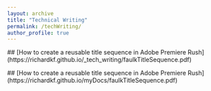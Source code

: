 ```yaml
---
layout: archive
title: "Technical Writing"
permalink: /techWriting/
author_profile: true
---
```

<p></p>
<p></p>
## [How to create a reusable title sequence in Adobe Premiere Rush](https://richardkf.github.io/_tech_writing/faulkTitleSequence.pdf)
<p></p>
<p></p>
## [How to create a reusable title sequence in Adobe Premiere Rush](https://richardkf.github.io/myDocs/faulkTitleSequence.pdf)
